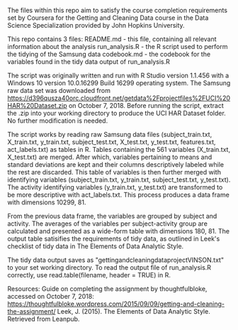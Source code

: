 The files within this repo aim to satisfy the course completion requirements set by Coursera for the
Getting and Cleaning Data course in the Data Science Specialization provided by John Hopkins University.

This repo contains 3 files:
	README.md - this file, containing all relevant information about the analysis
	run_analysis.R - the R script used to perform the tidying of the Samsung data
	codebook.md - the codebook for the variables found in the tidy data output of run_analysis.R
	
The script was originally written and run with R Studio version 1.1.456 with a Windows 10 version 10.0.16299 Build 16299 operating system.
The Samsung raw data set was downloaded from https://d396qusza40orc.cloudfront.net/getdata%2Fprojectfiles%2FUCI%20HAR%20Dataset.zip on October 7, 2018.
Before running the script, extract the .zip into your working directory to produce the UCI HAR Dataset folder. No further modification is needed.

The script works by reading raw Samsung data files (subject_train.txt, X_train.txt, y_train.txt, subject_test.txt, X_test.txt, y_test.txt, features.txt,
act_labels.txt) as tables in R. Tables containing the 561 variables (X_train.txt, X_test.txt) are merged. After which, variables pertaining to means and
standard deviations are kept and their columns descriptively labeled while the rest are discarded. This table of variables is then further merged with
identifying variables (subject_train.txt, y_train.txt, subject_test.txt, y_test.txt). The activity identifying variables (y_train.txt, y_test.txt) are
transformed to be more descriptive with act_labels.txt. This process produces a data frame with dimensions 10299, 81.

From the previous data frame, the variables are grouped by subject and activity. The averages of the variables per subject-activity group are calculated
and presented as a wide-form table with dimensions 180, 81. The output table satisifies the requirements of tidy data, as outlined in Leek's checklist of
tidy data in The Elements of Data Analytic Style.

The tidy data output saves as "gettingandcleaningdataprojectVINSON.txt" to your set working directory.
To read the output file of run_analysis.R correctly, use read.table(filename, header = TRUE) in R.

Resources:
Guide on completing the assignment by thoughtfulbloke, accessed on October 7, 2018: https://thoughtfulbloke.wordpress.com/2015/09/09/getting-and-cleaning-the-assignment/
Leek, J. (2015). The Elements of Data Analytic Style. Retrieved from Leanpub.
